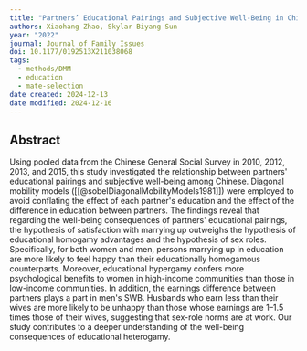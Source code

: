 ```yaml
---
title: "Partners’ Educational Pairings and Subjective Well-Being in China: An Analysis Using the Diagonal Mobility Model"
authors: Xiaohang Zhao, Skylar Biyang Sun
year: "2022"
journal: Journal of Family Issues
doi: 10.1177/0192513X211038068
tags:
  - methods/DMM
  - education
  - mate-selection
date created: 2024-12-13
date modified: 2024-12-16
---
```


## Abstract

Using pooled data from the Chinese General Social Survey in 2010, 2012, 2013, and 2015, this study investigated the relationship between partners' educational pairings and subjective well-being among Chinese. Diagonal mobility models ([[@sobelDiagonalMobilityModels1981]]) were employed to avoid conflating the effect of each partner's education and the effect of the difference in education between partners. The findings reveal that regarding the well-being consequences of partners' educational pairings, the hypothesis of satisfaction with marrying up outweighs the hypothesis of educational homogamy advantages and the hypothesis of sex roles. Specifically, for both women and men, persons marrying up in education are more likely to feel happy than their educationally homogamous counterparts. Moreover, educational hypergamy confers more psychological benefits to women in high-income communities than those in low-income communities. In addition, the earnings difference between partners plays a part in men's SWB. Husbands who earn less than their wives are more likely to be unhappy than those whose earnings are 1–1.5 times those of their wives, suggesting that sex-role norms are at work. Our study contributes to a deeper understanding of the well-being consequences of educational heterogamy.
